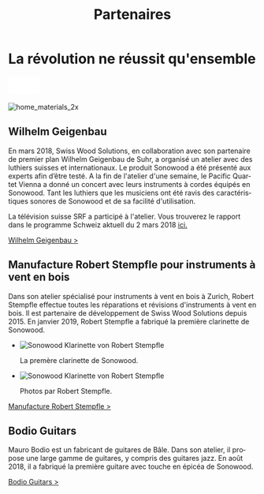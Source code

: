 ﻿---
lang: fr
title: 'Partenaires'
order: 3
---

<div class="full-width-kenburns">
<div class="wrap-bg-image">

# La révolution ne réussit qu'ensemble

![arrow down](/assets/images/arrow-d-white.svg)
</div>
<img srcset="/assets/images/Partner_1_Wilhelm_Tropical_Wood_Tropenholz_Ersatz_Replacement_Alternative_Swiss_Ebony_Ebenholz_Palisander_Holz_Experten_SwissWoodSolutions_Klimaschutz_ETH_Zuerich.jpg"
     src="/assets/images/partner_cover.jpg" alt="home_materials_2x">
</div>

<div class="full-width">
<div class="wrap">


## Wilhelm Geigenbau

En mars 2018, Swiss Wood Solutions, en collaboration avec son partenaire de premier plan Wilhelm Geigenbau de Suhr, a organisé un atelier avec des luthiers suisses et internationaux. Le produit Sonowood a été présenté aux experts afin d’être testé. A la fin de l'atelier d'une semaine, le Pacific Quartet Vienna a donné un concert avec leurs instruments à cordes équipés en Sonowood. Tant les luthiers que les musiciens ont été ravis des caractéristiques sonores de Sonowood et de sa facilité d'utilisation.

La télévision suisse SRF a participé à l'atelier. Vous trouverez le rapport dans le programme Schweiz aktuell du 2 mars 2018 [ici.](/fr/media)  

<a class="btn" href="http://www.wilhelm-geigenbau.ch/index.php?id=2399" target="_blank">Wilhelm Geigenbau ></a>

</div>
</div>

<div class="full-width-grey">
<div class="wrap -cols2">

## Manufacture Robert Stempfle pour instruments à vent en bois

Dans son atelier spécialisé pour instruments à vent en bois à Zurich, Robert Stempfle effectue toutes les réparations et révisions d'instruments à vent en bois. Il est partenaire de développement de Swiss Wood Solutions depuis 2015. En janvier 2019, Robert Stempfle a fabriqué la première clarinette de Sonowood.

- <img srcset="/assets/images/Partner_9_Klarinette_Sonowood_Tropical_Wood_Tropenholz_Ersatz_Replacement_Alternative_Swiss_Ebony_Ebenholz_Holz_Experten_SwissWoodSolutions.jpg"
     src="/assets/images/Partner_9_Klarinette_Sonowood_Tropical_Wood_Tropenholz_Ersatz_Replacement_Alternative_Swiss_Ebony_Ebenholz_Holz_Experten_SwissWoodSolutions.jpg" alt="Sonowood Klarinette von Robert Stempfle">
	<figcaption>La premère clarinette de Sonowood.</figcaption>

- <img srcset="/assets/images/Partner_10_Klarinette_Sonowood_Tropical_Wood_Tropenholz_Ersatz_Replacement_Alternative_Swiss_Ebony_Ebenholz_Holz_Experten_SwissWoodSolutions.jpg"
     src="/assets/images/Partner_10_Klarinette_Sonowood_Tropical_Wood_Tropenholz_Ersatz_Replacement_Alternative_Swiss_Ebony_Ebenholz_Holz_Experten_SwissWoodSolutions.jpg" alt="Sonowood Klarinette von Robert Stempfle">
	<figcaption>Photos par Robert Stempfle.</figcaption>

<a class="btn -red" href="https://stempfle.ch" target="_blank">Manufacture Robert Stempfle ></a> 
    
</div>
</div>

<div class="full-width">
<div class="wrap -cols2">

## Bodio Guitars

Mauro Bodio est un fabricant de guitares de Bâle. Dans son atelier, il propose une large gamme de guitares, y compris des guitares jazz. En août 2018, il a fabriqué la première guitare avec touche en épicéa de Sonowood.

<a class="btn" href="https://bodio-guitars.com" target="_blank">Bodio Guitars ></a>

</div>
</div>
